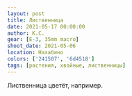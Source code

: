 ```yaml
---
layout: post
title: Лиственница
date: 2021-05-17 00:00:00
author: К.С.
gear: [E-3, 35mm macro]
shoot_date: 2021-05-06
location: Нахабино
colors: ['241507', '6d4518']
tags: [растения, хвойные, лиственницы]
---
```

Лиственница цветёт, например.
